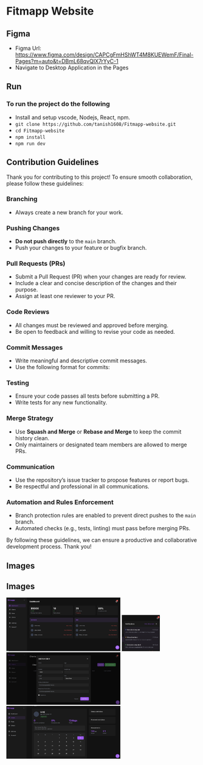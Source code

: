 # Fitmapp Website

## Figma
- Figma Url: https://www.figma.com/design/CAPCgFmHShWT4M8KUEWemF/Final-Pages?m=auto&t=DBmL68qvQIX7rYyC-1   
- Navigate to Desktop Application in the Pages

## Run
### To run the project do the following
- Install and setup vscode, Nodejs, React, npm.
- ```git clone https://github.com/tanish1608/Fitmapp-website.git```
- ```cd Fitmapp-website```
- ```npm install ```
- ```npm run dev ```


## Contribution Guidelines  

Thank you for contributing to this project! To ensure smooth collaboration, please follow these guidelines:  

### Branching  
- Always create a new branch for your work.  

### Pushing Changes  
- **Do not push directly** to the `main` branch.  
- Push your changes to your feature or bugfix branch.  

### Pull Requests (PRs)  
- Submit a Pull Request (PR) when your changes are ready for review.  
- Include a clear and concise description of the changes and their purpose.  
- Assign at least one reviewer to your PR.  

### Code Reviews  
- All changes must be reviewed and approved before merging.  
- Be open to feedback and willing to revise your code as needed.  

### Commit Messages  
- Write meaningful and descriptive commit messages.  
- Use the following format for commits:  

### Testing  
- Ensure your code passes all tests before submitting a PR.  
- Write tests for any new functionality.  

### Merge Strategy  
- Use **Squash and Merge** or **Rebase and Merge** to keep the commit history clean.  
- Only maintainers or designated team members are allowed to merge PRs.  

### Communication  
- Use the repository’s issue tracker to propose features or report bugs.  
- Be respectful and professional in all communications.  

### Automation and Rules Enforcement  
- Branch protection rules are enabled to prevent direct pushes to the `main` branch.  
- Automated checks (e.g., tests, linting) must pass before merging PRs.  

By following these guidelines, we can ensure a productive and collaborative development process. Thank you!

## Images

## Images

<img src="Images/img1.jpg" alt="Image1" width="300"/>
<img src="Images/img2.jpg" alt="Image2" width="100"/>
<img src="Images/img3.jpg" alt="Image3" width="300"/>
<img src="Images/img4.jpg" alt="Image4" width="300"/>